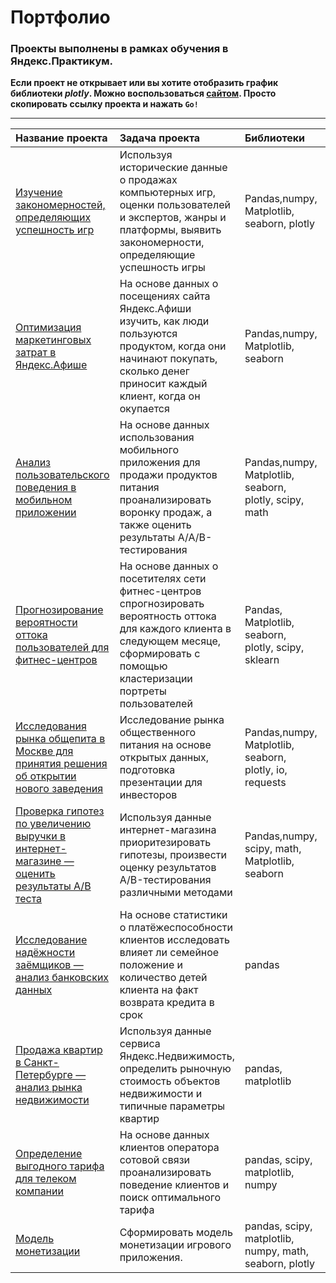# Портфолио

### Проекты выполнены в рамках обучения в Яндекс.Практикум.

**Если проект не открывает или вы хотите отобразить график библиотеки *plotly*. Можно воспользоваться [сайтом](https://nbviewer.jupyter.org/).
Просто скопировать ссылку проекта и нажать `Go!`**

----------------------------------------------

| Название проекта | Задача проекта | Библиотеки | Статус |
| :---------------- | :------------------ | :------------------------- | :------------------------- |
| [Изучение закономерностей, определяющих успешность игр](https://github.com/kotl68/introductions/tree/master/success_of_games)| Используя исторические данные о продажах компьютерных игр, оценки пользователей и экспертов, жанры и платформы, выявить закономерности, определяющие успешность игры | Pandas,numpy, Matplotlib, seaborn, plotly | Проект окончен |
| [Оптимизация маркетинговых затрат в Яндекс.Афише](https://github.com/kotl68/introductions/tree/master/%D1%81ost_optimization) | На основе данных о посещениях сайта Яндекс.Афиши изучить, как люди пользуются продуктом, когда они начинают покупать, сколько денег приносит каждый клиент, когда он окупается | Pandas,numpy, Matplotlib, seaborn | Проект окончен |
| [Анализ пользовательского поведения в мобильном приложении](https://github.com/kotl68/introductions/tree/master/behavior_analysis) | На основе данных использования мобильного приложения для продажи продуктов питания проанализировать воронку продаж, а также оценить результаты A/A/B-тестирования | Pandas,numpy, Matplotlib, seaborn, plotly, scipy, math | Проект окончен |
| [Прогнозирование вероятности оттока пользователей для фитнес-центров](https://github.com/kotl68/introductions/tree/master/probability_prediction) | На основе данных о посетителях сети фитнес-центров спрогнозировать вероятность оттока для каждого клиента в следующем месяце, сформировать с помощью кластеризации портреты пользователей | Pandas, Matplotlib, seaborn, plotly, scipy, sklearn | Проект окончен |
|[Исследования рынка общепита в Москве для принятия решения об открытии нового заведения](https://github.com/kotl68/introductions/tree/master/market_research) | Исследование рынка общественного питания на основе открытых данных, подготовка презентации для инвесторов | Pandas,numpy, Matplotlib, seaborn, plotly, io, requests |В процессе доработки|
| [Проверка гипотез по увеличению выручки в интернет-магазине — оценить результаты A/B теста](https://github.com/kotl68/introductions/tree/master/hypothesis_testing) | Используя данные интернет-магазина приоритезировать гипотезы, произвести оценку результатов A/B-тестирования различными методами | Pandas,numpy, scipy, math, Matplotlib, seaborn | В процессе доработки
| [Исследование надёжности заёмщиков — анализ банковских данных]() | На основе статистики о платёжеспособности клиентов исследовать влияет ли семейное положение и количество детей клиента на факт возврата кредита в срок | pandas | В процессе доработки
| [Продажа квартир в Санкт-Петербурге — анализ рынка недвижимости]() | Используя данные сервиса Яндекс.Недвижимость, определить рыночную стоимость объектов недвижимости и типичные параметры квартир | pandas, matplotlib  | В процессе доработки
| [Определение выгодного тарифа для телеком компании]() | На основе данных клиентов оператора сотовой связи проанализировать поведение клиентов и поиск оптимального тарифа | pandas, scipy, matplotlib, numpy | В процессе доработки
| [Модель монетизации](https://nbviewer.jupyter.org/github/kotl68/introductions/blob/master/model/model.ipynb) | Сформировать модель монетизации игрового приложения. | pandas, scipy, matplotlib, numpy, math, seaborn, plotly  | В процессе доработки
